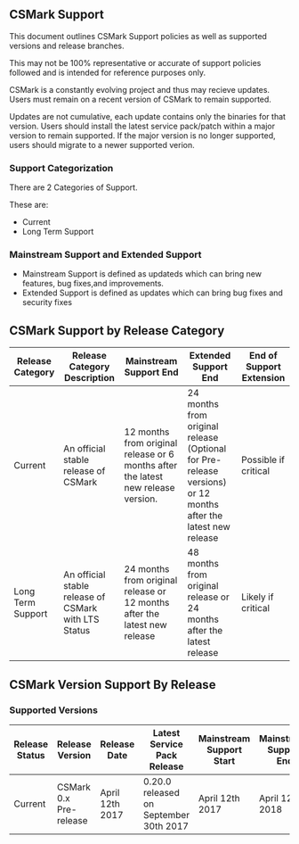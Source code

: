 ## CSMark Support
This document outlines CSMark Support policies as well as supported versions and release branches.

This may not be 100% representative or accurate of support policies followed and is intended for reference purposes only.

CSMark is a constantly evolving project and thus may recieve updates. Users must remain on a recent version of CSMark to remain supported. 

Updates are not cumulative, each update contains only the binaries for that version. Users should install the latest service pack/patch within a major version to remain supported. If the major version is no longer supported, users should migrate to a newer supported verion.

### Support Categorization
There are 2 Categories of Support.

These are:
* Current
* Long Term Support

### Mainstream Support and Extended Support
* Mainstream Support is defined as updateds which can bring new features, bug fixes,and improvements.
* Extended Support is defined as updates which can bring bug fixes and security fixes

## CSMark Support by Release Category
| Release Category  | Release Category Description | Mainstream Support End | Extended Support End | End of Support Extension|
|-------------------|------------------------------|--------------------------------|------------------------------|----------------|
| Current | An official stable release of CSMark | 12 months from original release or 6 months after the latest new release version. | 24 months from original release (Optional for Pre-release versions) or 12 months after the latest new release | Possible if critical|
| Long Term Support | An official stable release of CSMark with LTS Status | 24 months from original release or 12 months after the latest new release | 48 months from original release or 24 months after the latest release | Likely if critical|

## CSMark Version Support By Release

### Supported Versions

| Release Status | Release Version  |  Release Date | Latest Service Pack Release | Mainstream Support Start | Mainstream Support End | Extended Support End |
|-------------------|---------------|--------------|-------------------------|-------------------------|----------------|----------------|
| Current | CSMark 0.x Pre-release | April 12th 2017 | 0.20.0 released on September 30th 2017 | April 12th 2017 | April 12th 2018 | - |
